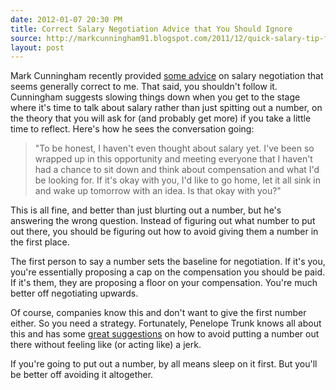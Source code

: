 ```yaml
---
date: 2012-01-07 20:30 PM
title: Correct Salary Negotiation Advice that You Should Ignore
source: http://markcunningham91.blogspot.com/2011/12/quick-salary-tip-for-software-engineers.html
layout: post
---
```


Mark Cunningham recently provided [some advice][] on salary negotiation
that seems generally correct to me. That said, you shouldn't follow it.
Cunningham suggests slowing things down when you get to the stage where
it's time to talk about salary rather than just spitting out a number,
on the theory that you will ask for (and probably get more) if you take
a little time to reflect. Here's how he sees the conversation going:

> "To be honest, I haven't even thought about salary yet. I've been so
> wrapped up in this opportunity and meeting everyone that I haven't had a
> chance to sit down and think about compensation and what I'd be looking
> for. If it's okay with you, I'd like to go home, let it all sink in and
> wake up tomorrow with an idea. Is that okay with you?"

This is all fine, and better than just blurting out a number, but he's
answering the wrong question. Instead of figuring out what number to put
out there, you should be figuring out how to avoid giving them a number
in the first place.

The first person to say a number sets the baseline for negotiation. If
it's you, you're essentially proposing a cap on the compensation you
should be paid. If it's them, they are proposing a floor on your
compensation. You're much better off negotiating upwards.

Of course, companies know this and don't want to give the first number
either. So you need a strategy. Fortunately, Penelope Trunk knows all
about this and has some [great suggestions][] on how to avoid putting a
number out there without feeling like (or acting like) a jerk.

If you're going to put out a number, by all means sleep on it first. But
you'll be better off avoiding it altogether.

[some advice]: http://markcunningham91.blogspot.com/2011/12/quick-salary-tip-for-software-engineers.html
[great suggestions]: http://blog.penelopetrunk.com/2008/02/19/the-answer-to-the-toughest-interview-question/
